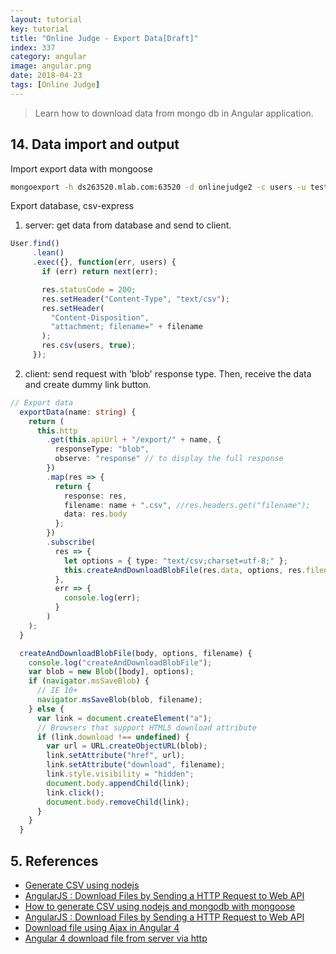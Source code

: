 ```yaml
---
layout: tutorial
key: tutorial
title: "Online Judge - Export Data[Draft]"
index: 337
category: angular
image: angular.png
date: 2018-04-23
tags: [Online Judge]
---
```


> Learn how to download data from mongo db in Angular application.

## 14. Data import and output
Import export data with mongoose


```sh
mongoexport -h ds263520.mlab.com:63520 -d onlinejudge2 -c users -u testuser -p abc123 -o users.csv --csv -f _id,timecreated,username,email,salt,hash
```


Export database, csv-express
1) server: get data from database and send to client.
```javascript
User.find()
     .lean()
     .exec({}, function(err, users) {
       if (err) return next(err);

       res.statusCode = 200;
       res.setHeader("Content-Type", "text/csv");
       res.setHeader(
         "Content-Disposition",
         "attachment; filename=" + filename
       );
       res.csv(users, true);
     });
```
2) client: send request with 'blob' response type. Then, receive the data and create dummy link button.
```TypeScript
// Export data
  exportData(name: string) {
    return (
      this.http
        .get(this.apiUrl + "/export/" + name, {
          responseType: "blob",
          observe: "response" // to display the full response
        })
        .map(res => {
          return {
            response: res,
            filename: name + ".csv", //res.headers.get("filename");
            data: res.body
          };
        })
        .subscribe(
          res => {
            let options = { type: "text/csv;charset=utf-8;" };
            this.createAndDownloadBlobFile(res.data, options, res.filename);
          },
          err => {
            console.log(err);
          }
        )
    );
  }

  createAndDownloadBlobFile(body, options, filename) {
    console.log("createAndDownloadBlobFile");
    var blob = new Blob([body], options);
    if (navigator.msSaveBlob) {
      // IE 10+
      navigator.msSaveBlob(blob, filename);
    } else {
      var link = document.createElement("a");
      // Browsers that support HTML5 download attribute
      if (link.download !== undefined) {
        var url = URL.createObjectURL(blob);
        link.setAttribute("href", url);
        link.setAttribute("download", filename);
        link.style.visibility = "hidden";
        document.body.appendChild(link);
        link.click();
        document.body.removeChild(link);
      }
    }
  }
```


## 5. References
* [Generate CSV using nodejs](http://programmerblog.net/generate-csv-using-nodejs/)
* [AngularJS : Download Files by Sending a HTTP Request to Web API](http://jaliyaudagedara.blogspot.com/2016/05/angularjs-download-files-by-sending.html)
* [How to generate CSV using nodejs and mongodb with mongoose](http://programmerblog.net/generate-csv-using-nodejs/)
* [AngularJS : Download Files by Sending a HTTP Request to Web API](http://jaliyaudagedara.blogspot.com/2016/05/angularjs-download-files-by-sending.html)
* [Download file using Ajax in Angular 4](https://medium.com/@radicalloop/download-file-using-ajax-in-angular-4-50109564bf17)
* [Angular 4 download file from server via http](http://jslim.net/blog/2018/03/13/Angular-4-download-file-from-server-via-http/)
